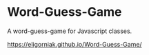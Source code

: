 # Word-Guess-Game
A word-guess-game for Javascript classes.


https://eligorniak.github.io/Word-Guess-Game/
